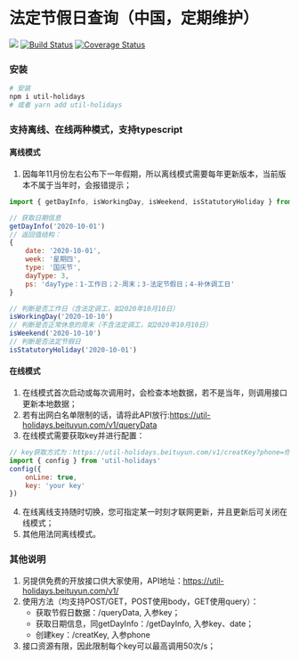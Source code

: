 # 法定节假日查询（中国，定期维护）
![](https://img.shields.io/badge/Language-TypeScript-orange.svg)
[![Build Status](https://travis-ci.com/oak-c/util-holidays.svg?branch=main)](https://travis-ci.com/oak-c/util-holidays)
[![Coverage Status](https://coveralls.io/repos/github/oak-c/util-holidays/badge.svg)](https://coveralls.io/github/oak-c/util-holidays)

### 安装
```bash
# 安装
npm i util-holidays
# 或者 yarn add util-holidays
```

### 支持离线、在线两种模式，支持typescript
#### 离线模式
1. 因每年11月份左右公布下一年假期，所以离线模式需要每年更新版本，当前版本不属于当年时，会报错提示；
```javascript
import { getDayInfo, isWorkingDay, isWeekend, isStatutoryHoliday } from 'util-holidays'
```
```javascript
// 获取日期信息
getDayInfo('2020-10-01')
// 返回值结构：
{
    date: '2020-10-01',
    week: '星期四',
    type: '国庆节',
    dayType: 3,
    ps: 'dayType：1-工作日；2-周末；3-法定节假日；4-补休调工日'
}
```
```javascript
// 判断是否工作日（含法定调工，如2020年10月10日）
isWorkingDay('2020-10-10')
// 判断是否正常休息的周末（不含法定调工，如2020年10月10日）
isWeekend('2020-10-10')
// 判断是否法定节假日
isStatutoryHoliday('2020-10-01')
```

#### 在线模式
1. 在线模式首次启动或每次调用时，会检查本地数据，若不是当年，则调用接口更新本地数据；
2. 若有出网白名单限制的话，请将此API放行:https://util-holidays.beituyun.com/v1/queryData
3. 在线模式需要获取key并进行配置：
```javascript
// key获取方式为：https://util-holidays.beituyun.com/v1/creatKey?phone=你的手机号
import { config } from 'util-holidays'
config({
    onLine: true,
    key: 'your key'
})
```
4. 在线离线支持随时切换，您可指定某一时刻才联网更新，并且更新后可关闭在线模式；
5. 其他用法同离线模式。

### 其他说明
1. 另提供免费的开放接口供大家使用，API地址：https://util-holidays.beituyun.com/v1/
2. 使用方法（均支持POST/GET，POST使用body，GET使用query）：
    - 获取节假日数据：/queryData, 入参key；
    - 获取日期信息，同getDayInfo：/getDayInfo, 入参key、date；
    - 创建key：/creatKey, 入参phone
3. 接口资源有限，因此限制每个key可以最高调用50次/s；